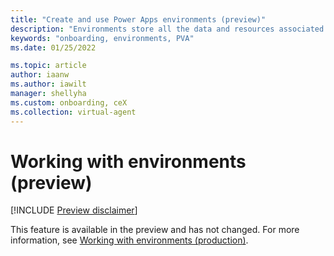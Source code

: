 ```yaml
---
title: "Create and use Power Apps environments (preview)"
description: "Environments store all the data and resources associated with the bots you create in Power Virtual Agents preview."
keywords: "onboarding, environments, PVA"
ms.date: 01/25/2022

ms.topic: article
author: iaanw
ms.author: iawilt
manager: shellyha
ms.custom: onboarding, ceX
ms.collection: virtual-agent
---
```

# Working with environments (preview)

[!INCLUDE [Preview disclaimer](includes/public-preview-disclaimer.md)]

This feature is available in the preview and has not changed. For more information, see [Working with environments (production)](../environments-first-run-experience.md).
